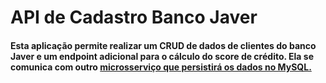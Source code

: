 # API de Cadastro Banco Javer
#### Esta aplicação permite realizar um CRUD de dados de clientes do banco Javer e um endpoint adicional para o cálculo do score de crédito. Ela se comunica com outro [microsserviço que persistirá os dados no MySQL.](https://github.com/DaniloMRosado/javer-banco-cadastro)
